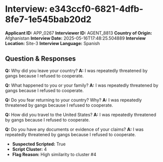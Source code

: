 # Interview: e343ccf0-6821-4dfb-8fe7-1e545bab20d2
**Applicant ID:** APP_0267
**Interviewer ID:** AGENT_8813
**Country of Origin:** Afghanistan
**Interview Date:** 2025-05-16T17:48:25.504889
**Interview Location:** Site-3
**Interview Language:** Spanish

## Question & Responses

**Q:** Why did you leave your country?
**A:** I was repeatedly threatened by gangs because I refused to cooperate.

**Q:** What happened to you or your family?
**A:** I was repeatedly threatened by gangs because I refused to cooperate.

**Q:** Do you fear returning to your country? Why?
**A:** I was repeatedly threatened by gangs because I refused to cooperate.

**Q:** How did you travel to the United States?
**A:** I was repeatedly threatened by gangs because I refused to cooperate.

**Q:** Do you have any documents or evidence of your claims?
**A:** I was repeatedly threatened by gangs because I refused to cooperate.

- **Suspected Scripted:** True
- **Script Cluster:** 4
- **Flag Reason:** High similarity to cluster #4